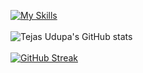 <!--
**trax85/trax85** is a ✨ _special_ ✨ repository because its `README.md` (this file) appears on your GitHub profile.
-->
[![My Skills](https://skillicons.dev/icons?i=linux,c,cpp,java,dart,flutter,git,androidstudio,py)](https://skillicons.dev)
<br></br>
![Tejas Udupa's GitHub stats](https://github-readme-stats.vercel.app/api?username=trax85&show_icons=true&theme=darcula&hide=prs,issues)
<br></br>
[![GitHub Streak](https://streak-stats.demolab.com/?user=trax85&theme=dark)](https://git.io/streak-stats)




